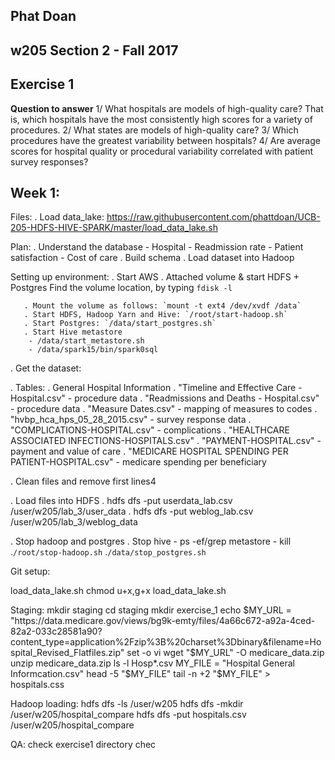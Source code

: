 ## Phat Doan
## w205 Section 2 - Fall 2017
## Exercise 1

**Question to answer**
1/ What hospitals are models of high-quality care? That is, which hospitals have the most consistently high scores for a variety of procedures.
2/ What states are models of high-quality care?
3/ Which procedures have the greatest variability between hospitals?
4/ Are average scores for hospital quality or procedural variability correlated with patient survey responses?


## Week 1:
Files:
. Load data_lake: https://raw.githubusercontent.com/phattdoan/UCB-205-HDFS-HIVE-SPARK/master/load_data_lake.sh

Plan:
. Understand the database
	- Hospital
	- Readmission rate
	- Patient satisfaction
	- Cost of care
. Build schema 
. Load dataset into Hadoop

Setting up environment:
. Start AWS
. Attached volume & start HDFS + Postgres
	Find the volume location, by typing `fdisk -l`
   
	   . Mount the volume as follows: `mount -t ext4 /dev/xvdf /data`
	   . Start HDFS, Hadoop Yarn and Hive: `/root/start-hadoop.sh`
	   . Start Postgres: `/data/start_postgres.sh`
	   . Start Hive metastore
	   	- /data/start_metastore.sh
	   	- /data/spark15/bin/spark0sql

. Get the dataset:

. Tables:
	. General Hospital Information
	. "Timeline and Effective Care - Hospital.csv" - procedure data
	. "Readmissions and Deaths - Hospital.csv" - procedure data
	. "Measure Dates.csv" - mapping of measures to codes
	. "hvbp_hca_hps_05_28_2015.csv" - survey response data
	. "COMPLICATIONS-HOSPITAL.csv" - complications
	. "HEALTHCARE ASSOCIATED INFECTIONS-HOSPITALS.csv"
	. "PAYMENT-HOSPITAL.csv" - payment and value of care
	. "MEDICARE HOSPITAL SPENDING PER PATIENT-HOSPITAL.csv" - medicare spending per beneficiary

. Clean files and remove first lines4

. Load files into HDFS
	. hdfs dfs -put userdata_lab.csv /user/w205/lab_3/user_data
	. hdfs dfs -put weblog_lab.csv /user/w205/lab_3/weblog_data

. Stop hadoop and postgres
	. Stop hive 
		- ps -ef/grep metastore
		- kill <id>
	.`/root/stop-hadoop.sh`
	.`/data/stop_postgres.sh`

Git setup:

load_data_lake.sh
chmod u+x,g+x load_data_lake.sh


Staging:
mkdir staging
cd staging
mkdir exercise_1
echo $MY_URL = "https://data.medicare.gov/views/bg9k-emty/files/4a66c672-a92a-4ced-82a2-033c28581a90?content_type=application%2Fzip%3B%20charset%3Dbinary&filename=Hospital_Revised_Flatfiles.zip"
set -o vi
wget "$MY_URL" -O medicare_data.zip
unzip medicare_data.zip
ls -l Hosp*.csv
MY_FILE = "Hospital General Informcation.csv"
head -5 "$MY_FILE"
tail -n +2 "$MY_FILE" > hospitals.css


Hadoop loading:
hdfs dfs -ls /user/w205
hdfs dfs -mkdir /user/w205/hospital_compare
hdfs dfs -put hospitals.csv /user/w205/hospital_compare


QA:
check exercise1 directory
chec